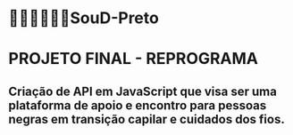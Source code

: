 # 👩🏿‍🦱👨🏿‍🦱SouD-Preto


<h1> PROJETO FINAL - REPROGRAMA </h1>

<h2>Criação de API em JavaScript que visa ser uma plataforma de apoio e encontro para pessoas negras em transição capilar e cuidados dos fios.</h2>


